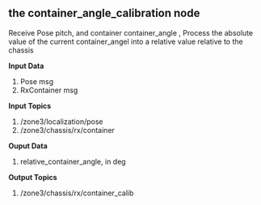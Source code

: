 ## the container_angle_calibration node

Receive Pose pitch, and container container_angle , Process the absolute value of the current container_angel into a relative value relative to the chassis


**Input Data**

1. Pose msg
2. RxContainer msg

**Input Topics**

1. /zone3/localization/pose
2. /zone3/chassis/rx/container

**Ouput Data**

1. relative_container_angle, in deg

**Output Topics**

1. /zone3/chassis/rx/container_calib
